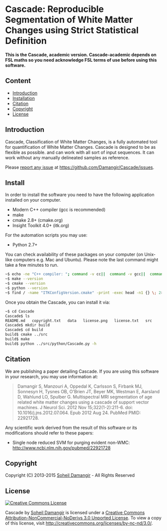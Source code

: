Cascade: Reproducible Segmentation of White Matter Changes using Strict Statistical Definition
=======

__This is the Cascade, academic version. Cascade-academic depends on **FSL maths** so you need acknowledge FSL terms of use before using this software.__


Content
-------
* [Introduction](#introduction)
* [Installation](#install)
* [Citation](#citation)
* [Copyright](#copyright)
* [License](#license)


Introduction
-------
Cascade, Classification of White Matter Changes, is a fully automated tool for quantification of White Matter Changes. Cascade is designed to be as flexible as possible. and can work with all sort of input sequences. It can work without any manually delineated samples as reference.

Please [report any issue](https://github.com/Damangir/Cascade/issues) at https://github.com/Damangir/Cascade/issues.

Install
-------
In order to install the software you need to have the following application installed on your computer.

 * Modern C++ compiler (gcc is recommended)
 * make
 * cmake 2.8+ (cmake.org)
 * Insight Toolkit 4.0+ (itk.org)

For the automation scripts you may use:
 * Python 2.7+

You can check availability of these packages on your computer (on Unix-like computers e.g. Mac and Ubuntu). Please note the last command might take a few minutes to run.
```bash
~$ echo -ne "C++ compiler: "; command -v cc||  command -v gcc||  command -v clang||  command -v c++||  echo "No C++ compiler found"
~$ make --version
~$ cmake --version
~$ python --version
~$ find / -name "ITKConfigVersion.cmake" -print -exec head -n1 {} \; 2>/dev/null
```

Once you obtain the Cascade, you can install it via:
```bash
~$ cd Cascade
Cascade$ ls
README.md   copyright.txt   data   license.png   license.txt   src
Cascade$ mkdir build
Cascade$ cd build
build$ cmake ../src
build$ make
build$ python ../src/python/Cascade.py -h
```


Citation
-------
We are publishing a paper detailing Cascade. If you are using this software in your research, you may use information at:

> Damangir S, Manzouri A, Oppedal K, Carlsson S, Firbank MJ, Sonnesyn H, Tysnes OB, O'Brien JT, Beyer MK, Westman E, Aarsland D, Wahlund LO, Spulber G. Multispectral MRI segmentation of age related white matter changes using a cascade of support vector machines. J Neurol Sci. 2012 Nov 15;322(1-2):211-6. doi: 10.1016/j.jns.2012.07.064. Epub 2012 Aug 24. PubMed PMID: 22921728.

Any scientific work derived from the result of this software or its modifications should refer to these papers:
* Single node reduced SVM for purging evident non-WMC: http://www.ncbi.nlm.nih.gov/pubmed/22921728

Copyright
-------
Copyright (C) 2013-2015 [Soheil Damangir](http://www.linkedin.com/in/soheildamangir) - All Rights Reserved

License
-------
[![Creative Commons License](https://raw.github.com/Damangir/Cascade/master/license.png "Creative Commons License")](http://creativecommons.org/licenses/by-nc-nd/3.0/)

Cascade by [Soheil Damangir](http://www.linkedin.com/in/soheildamangir) is licensed under a [Creative Commons Attribution-NonCommercial-NoDerivs 3.0 Unported License](http://creativecommons.org/licenses/by-nc-nd/3.0/).
To view a copy of this license, visit http://creativecommons.org/licenses/by-nc-nd/3.0/.
